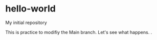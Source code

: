 # hello-world
My initial repository

This is  practice to modifiy the Main branch.
Let's see what happens.
.

